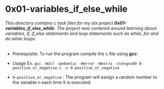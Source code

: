 # 0x01-variables_if_else_while

###### This directory contains c task files for my alx project **0x01-variables_if_else_while**. The project was centered around learning about variables, if, if_else statements and loop statements such as while, for and do while loops.

- Prerequisite:
To run the program compile the c file using ***gcc***.

- Usage
Ex. `gcc -Wall -pedantic -Werror -Wextra -std=gnu89 0-positive_or_negative.c -o 0-positive_or_negative`

- `0-positive_or_negative` : The program will assign a random number to the variable n each time it is executed.
